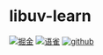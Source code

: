 # libuv-learn


[![掘金](https://img.shields.io/badge/%E6%8E%98%E9%87%91-@%E8%8B%A5%E5%B7%9D-000000.svg?style=flat-square&logo=Juejin)](https://juejin.cn/user/1538972010953293/posts)
[![语雀](https://img.shields.io/badge/语雀-@%E8%8B%A5%E5%B7%9D-000000.svg?style=flat-square&logo=Segmentfault)](https://www.yuque.com/.666666)
[![github](https://img.shields.io/github/stars/lxchuan12/blog?label=Stars&style=flat-square&logo=GitHub)](https://github.com/aydenuse)